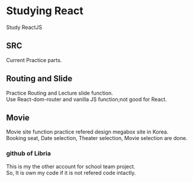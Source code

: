 # Studying React

Study ReactJS

## SRC

Current Practice parts. <br>

## Routing and Slide

Practice Routing and Lecture slide function. <br>
Use React-dom-router and vanilla JS function;not good for React. <br>

## Movie

Movie site function practice refered design megabox site in Korea. <br>
Booking seat, Date selection, Theater selection, Movie selection are done. <br>


### github of Libria
This is my the other account for school team project. <br>
So, It is own my code if it is not refered code intactly. <br>
